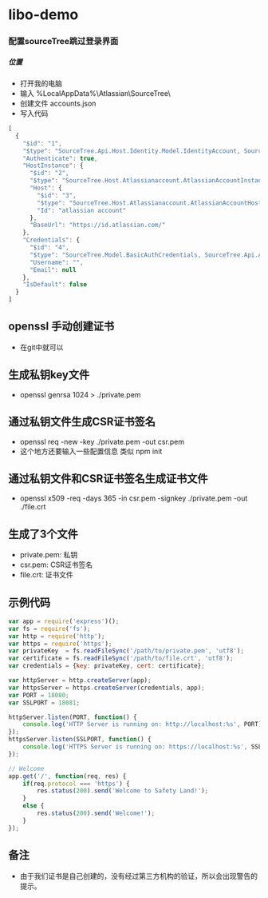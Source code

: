 # libo-demo

### 配置sourceTree跳过登录界面
##### 位置
- 打开我的电脑
- 输入 %LocalAppData%\Atlassian\SourceTree\
- 创建文件 accounts.json
- 写入代码
```javascript
[
  {
    "$id": "1",
    "$type": "SourceTree.Api.Host.Identity.Model.IdentityAccount, SourceTree.Api.Host.Identity",
    "Authenticate": true,
    "HostInstance": {
      "$id": "2",
      "$type": "SourceTree.Host.Atlassianaccount.AtlassianAccountInstance, SourceTree.Host.AtlassianAccount",
      "Host": {
        "$id": "3",
        "$type": "SourceTree.Host.Atlassianaccount.AtlassianAccountHost, SourceTree.Host.AtlassianAccount",
        "Id": "atlassian account"
      },
      "BaseUrl": "https://id.atlassian.com/"
    },
    "Credentials": {
      "$id": "4",
      "$type": "SourceTree.Model.BasicAuthCredentials, SourceTree.Api.Account",
      "Username": "",
      "Email": null
    },
    "IsDefault": false
  }
]

```

## openssl 手动创建证书
- 在git中就可以

## 生成私钥key文件
- openssl genrsa 1024 > ./private.pem

## 通过私钥文件生成CSR证书签名
- openssl req -new -key ./private.pem -out csr.pem
- 这个地方还要输入一些配置信息 类似 npm init

## 通过私钥文件和CSR证书签名生成证书文件
- openssl x509 -req -days 365 -in csr.pem -signkey ./private.pem -out ./file.crt

## 生成了3个文件
- private.pem: 私钥
- csr.pem: CSR证书签名
- file.crt: 证书文件

## 示例代码
```javascript
var app = require('express')();
var fs = require('fs');
var http = require('http');
var https = require('https');
var privateKey  = fs.readFileSync('/path/to/private.pem', 'utf8');
var certificate = fs.readFileSync('/path/to/file.crt', 'utf8');
var credentials = {key: privateKey, cert: certificate};

var httpServer = http.createServer(app);
var httpsServer = https.createServer(credentials, app);
var PORT = 18080;
var SSLPORT = 18081;

httpServer.listen(PORT, function() {
    console.log('HTTP Server is running on: http://localhost:%s', PORT);
});
httpsServer.listen(SSLPORT, function() {
    console.log('HTTPS Server is running on: https://localhost:%s', SSLPORT);
});

// Welcome
app.get('/', function(req, res) {
    if(req.protocol === 'https') {
        res.status(200).send('Welcome to Safety Land!');
    }
    else {
        res.status(200).send('Welcome!');
    }
});

```

## 备注
- 由于我们证书是自己创建的，没有经过第三方机构的验证，所以会出现警告的提示。